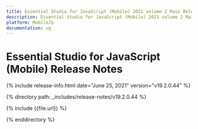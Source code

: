 ```yaml
---
title: Essential Studio for JavaScript (Mobile) 2021 volume 2 Main Release Notes  
description: Essential Studio for JavaScript (Mobile) 2021 volume 2 Main Release Notes  
platform: MobileJS
documentation: ug
---
```


# Essential Studio for JavaScript (Mobile)  Release Notes  

{% include release-info.html date="June 25, 2021"  version="v19.2.0.44" %} 


{% directory path: _includes/release-notes/v19.2.0.44 %}

{% include {{file.url}} %}

{% enddirectory %}